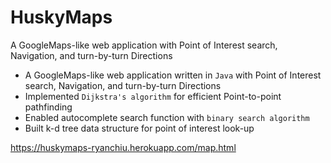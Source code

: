 # HuskyMaps

A GoogleMaps-like web application with Point of Interest search, Navigation, and turn-by-turn Directions
- A GoogleMaps-like web application written in `Java` with Point of Interest search, Navigation, and turn-by-turn Directions
- Implemented `Dijkstra's algorithm` for efficient Point-to-point pathfinding
- Enabled autocomplete search function with `binary search algorithm`
- Built k-d tree data structure for point of interest look-up

https://huskymaps-ryanchiu.herokuapp.com/map.html
